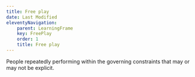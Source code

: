 ```yaml
---
title: Free play
date: Last Modified
eleventyNavigation:
    parent: LearningFrame
    key: FreePlay
    order: 1
    title: Free play
---
```



People repeatedly performing within the governing constraints that may or may not be explicit.
